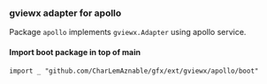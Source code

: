 ### gviewx adapter for apollo

Package ```apollo``` implements ```gviewx.Adapter``` using apollo service.

#### Import boot package in top of main

```import _ "github.com/CharLemAznable/gfx/ext/gviewx/apollo/boot"```
